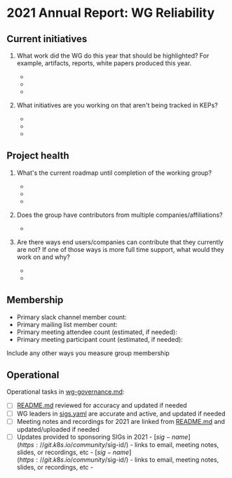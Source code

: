 # 2021 Annual Report: WG Reliability

## Current initiatives

1. What work did the WG do this year that should be highlighted?
   For example, artifacts, reports, white papers produced this year.

   -
   -
   -

2. What initiatives are you working on that aren't being tracked in KEPs?

   -
   -
   -

## Project health

1. What's the current roadmap until completion of the working group?

   -
   -
   -

2. Does the group have contributors from multiple companies/affiliations?

   -

3. Are there ways end users/companies can contribute that they currently are not?
   If one of those ways is more full time support, what would they work on and why?

   -
   -

## Membership

- Primary slack channel member count:
- Primary mailing list member count:
- Primary meeting attendee count (estimated, if needed):
- Primary meeting participant count (estimated, if needed):

Include any other ways you measure group membership

## Operational

Operational tasks in [wg-governance.md]:

- [ ] [README.md] reviewed for accuracy and updated if needed
- [ ] WG leaders in [sigs.yaml] are accurate and active, and updated if needed
- [ ] Meeting notes and recordings for 2021 are linked from [README.md] and updated/uploaded if needed
- [ ] Updates provided to sponsoring SIGs in 2021
      - [$sig-name](https://git.k8s.io/community/$sig-id/)
        - links to email, meeting notes, slides, or recordings, etc
      - [$sig-name](https://git.k8s.io/community/$sig-id/)
        - links to email, meeting notes, slides, or recordings, etc
      -

[wg-governance.md]: https://git.k8s.io/community/committee-steering/governance/wg-governance.md
[README.md]: https://git.k8s.io/community/wg-reliability/README.md
[sigs.yaml]: https://git.k8s.io/community/sigs.yaml

